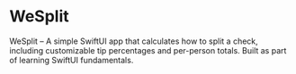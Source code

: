 # WeSplit
WeSplit – A simple SwiftUI app that calculates how to split a check, including customizable tip percentages and per-person totals. Built as part of learning SwiftUI fundamentals.
